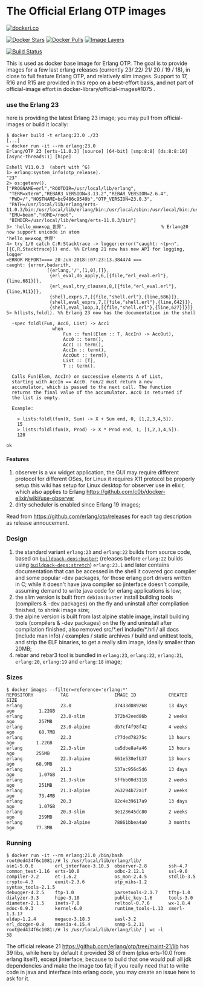 # The Official Erlang OTP images

[![dockeri.co](http://dockeri.co/image/_/erlang)](https://hub.docker.com/_/erlang/)

[![Docker Stars](https://img.shields.io/docker/stars/_/erlang.svg?style=flat-square)](https://hub.docker.com/_/erlang/)
[![Docker Pulls](https://img.shields.io/docker/pulls/_/erlang.svg?style=flat-square)](https://hub.docker.com/_/erlang/)
[![Image Layers](https://images.microbadger.com/badges/image/erlang.svg)](https://microbadger.com/images/erlang "Get your own image badge on microbadger.com")

[![Build Status](https://travis-ci.org/erlang/docker-erlang-otp.svg?branch=master)](https://travis-ci.org/erlang/docker-erlang-otp)

This is used as docker base image for Erlang OTP.
The goal is to provide images for a few last erlang releases (currently 23/ 22/ 21/ 20 / 19 / 18), in close to full feature Erlang OTP, and relatively slim images. Support to 17, R16 and R15 are provided in this repo on a best-effort basis, and not part of official-image effort in docker-library/official-images#1075 .

### use the Erlang 23

here is providing the latest Erlang 23 image; you may pull from official-images or build it locally:

```console
$ docker build -t erlang:23.0 ./23
[...]
➸ docker run -it --rm erlang:23.0
Erlang/OTP 23 [erts-11.0.3] [source] [64-bit] [smp:8:8] [ds:8:8:10] [async-threads:1] [hipe]

Eshell V11.0.3  (abort with ^G)
1> erlang:system_info(otp_release).
"23"
2> os:getenv().
["PROGNAME=erl","ROOTDIR=/usr/local/lib/erlang",
 "TERM=xterm","REBAR3_VERSION=3.13.2","REBAR_VERSION=2.6.4",
 "PWD=/","HOSTNAME=bc9486c9549b","OTP_VERSION=23.0.3",
 "PATH=/usr/local/lib/erlang/erts-11.0.3/bin:/usr/local/lib/erlang/bin:/usr/local/sbin:/usr/local/bin:/usr/sbin:/usr/bin:/sbin:/bin",
 "EMU=beam","HOME=/root", 
 "BINDIR=/usr/local/lib/erlang/erts-11.0.3/bin"]
3> 'hello_юникод_世界'.                                   % Erlang20 now support unicode in atom
'hello_юникод_世界'
4> try 1/0 catch C:R:Stacktrace -> logger:error("caught: ~tp~n", [{C,R,Stacktrace}]) end. %% Erlang 21 now has new API for logging, logger
=ERROR REPORT==== 20-Jun-2018::07:23:13.384474 ===
caught: {error,badarith,
               [{erlang,'/',[1,0],[]},
                {erl_eval,do_apply,6,[{file,"erl_eval.erl"},{line,681}]},
                {erl_eval,try_clauses,8,[{file,"erl_eval.erl"},{line,911}]},
                {shell,exprs,7,[{file,"shell.erl"},{line,686}]},
                {shell,eval_exprs,7,[{file,"shell.erl"},{line,642}]},
                {shell,eval_loop,3,[{file,"shell.erl"},{line,627}]}]}
5> h(lists,foldl). %% Erlang 23 now has the documentation in the shell

  -spec foldl(Fun, Acc0, List) -> Acc1
                 when
                     Fun :: fun((Elem :: T, AccIn) -> AccOut),
                     Acc0 :: term(),
                     Acc1 :: term(),
                     AccIn :: term(),
                     AccOut :: term(),
                     List :: [T],
                     T :: term().

  Calls Fun(Elem, AccIn) on successive elements A of List,
  starting with AccIn == Acc0. Fun/2 must return a new
  accumulator, which is passed to the next call. The function
  returns the final value of the accumulator. Acc0 is returned if
  the list is empty.

  Example:

    > lists:foldl(fun(X, Sum) -> X + Sum end, 0, [1,2,3,4,5]).
    15
    > lists:foldl(fun(X, Prod) -> X * Prod end, 1, [1,2,3,4,5]).
    120

ok
```

#### Features

1. observer is a wx widget application, the GUI may require different protocol
   for different OSes, for Linux it requires X11 protocol be properly setup
   this wiki has setup for Linux desktop for observer use in elixir, which also applies to Erlang
   https://github.com/c0b/docker-elixir/wiki/use-observer
2. dirty scheduler is enabled since Erlang 19 images;

Read from https://github.com/erlang/otp/releases for each tag description as release annoucement.

### Design

1. the standard variant `erlang:23` and `erlang:22` builds from source code, based on [`buildpack-deps:buster`](https://hub.docker.com/_/buildpack-deps/); (releases before `erlang:22` builds using [`buildpack-deps:stretch`](https://hub.docker.com/_/buildpack-deps/))
   `erlang:23.1` and later contains documentation that can be accessed in the shell
   it covered gcc compiler and some popular -dev packages, for those erlang port drivers written in C; while it doesn't have java compiler so jinterface doesn't compile, assuming demand to write java code for erlang applications is low;
3. the slim version is built from `debian:buster` install building tools (compilers & -dev packages) on the fly and uninstall after compilation finished, to shrink image size;
4. the alpine version is built from last alpine stable image, install building tools (compilers & -dev packages) on the fly and uninstall after compilation finished, also removed src/\*.erl include/\*.hrl / all docs (include man info) / examples / static archives / build and unittest tools, and strip the ELF binaries, to get a really slim image, ideally smaller than 20MB;
5. rebar and rebar3 tool is bundled in `erlang:23`, `erlang:22`, `erlang:21`, `erlang:20`, `erlang:19` and `erlang:18` image;

### Sizes

```console
$ docker images --filter=reference='erlang:*'
REPOSITORY          TAG                 IMAGE ID            CREATED             SIZE
erlang              23.0                37433d089268        13 days ago         1.22GB
erlang              23.0-slim           372b42eed86b        2 weeks ago         257MB
erlang              23.0-alpine         db7cf4f98f42        4 weeks ago         68.7MB
erlang              22.3                c77ded78275c        13 hours ago        1.22GB
erlang              22.3-slim           ca5dbe8a4a46        13 hours ago        255MB
erlang              22.3-alpine         661e530efb37        13 hours ago        68.9MB
erlang              21.3                537ac956d5d6        13 days ago         1.07GB
erlang              21.3-slim           5ffbb00d3118        2 weeks ago         251MB
erlang              21.3-alpine         263294b72a1f        2 weeks ago         73.4MB
erlang              20.3                82c4e39617a9        13 days ago         1.07GB
erlang              20.3-slim           3e123645dc80        2 weeks ago         259MB
erlang              20.3-alpine         78861bbea4a0        3 months ago        77.3MB
```

### Running

```console
$ docker run -it --rm erlang:21.0 /bin/bash
root@ed434f6c1081:/# ls /usr/local/lib/erlang/lib/
asn1-5.0.6        erl_interface-3.10.3  observer-2.8        ssh-4.7
common_test-1.16  erts-10.0             odbc-2.12.1         ssl-9.0
compiler-7.2      et-1.6.2              os_mon-2.4.5        stdlib-3.5
crypto-4.3        eunit-2.3.6           otp_mibs-1.2        syntax_tools-2.1.5
debugger-4.2.5    ftp-1.0               parsetools-2.1.7    tftp-1.0
dialyzer-3.3      hipe-3.18             public_key-1.6      tools-3.0
diameter-2.1.5    inets-7.0             reltool-0.7.6       wx-1.8.4
edoc-0.9.3        kernel-6.0            runtime_tools-1.13  xmerl-1.3.17
eldap-1.2.4       megaco-3.18.3         sasl-3.2
erl_docgen-0.8    mnesia-4.15.4         snmp-5.2.11
root@ed434f6c1081:/# ls /usr/local/lib/erlang/lib/ | wc -l
38
```

The official release 21 https://github.com/erlang/otp/tree/maint-21/lib has 39 libs, while here by default it provided 38 of them (plus erts-10.0 from erlang itself), except jinterface, because to build that one would pull all jdk dependencies and make the image too fat; if you really need that to write code in java and interface into erlang code, you may create an issue here to ask for it.
